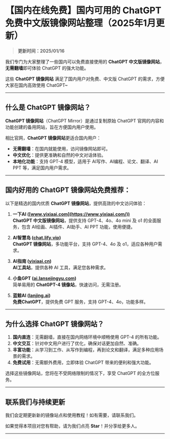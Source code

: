 # 【国内在线免费】国内可用的 ChatGPT 免费中文版镜像网站整理（2025年1月更新）

> **更新时间：2025/01/16**

我们专门为大家整理了一些国内可以免费直接使用的 **ChatGPT 中文版镜像网站**，**无需翻墙**即可体验 ChatGPT 的强大功能。

这些 **ChatGPT 镜像网站** 满足了国内用户对免费、中文版 ChatGPT 的需求，方便大家在国内高效使用 ChatGPT~

---

## 什么是 ChatGPT 镜像网站？

**ChatGPT 镜像网站**（ChatGPT Mirror）是通过复制原始 ChatGPT 官网的内容和功能创建的备用网站，旨在方便国内用户使用。

相比官网，**ChatGPT 镜像网站**更适合国内用户：

- **无需翻墙**：在国内就能使用，访问镜像网站即可。
- **中文优化**：提供更准确和自然的中文对话体验。
- **本地化功能**：支持 GPT-4 模型，适用于 AI写作、AI编程、论文、翻译、AI PPT 等，满足国内用户需求。

---

## 国内好用的 ChatGPT 镜像网站免费推荐：

以下是精选的国内优质 **ChatGPT 镜像网站**，提供高效的中文访问体验：

1. **一下AI ([www.yixiaai.com](https://www.yixiaai.com/))**  
   **ChatGPT 中文版镜像网站**，提供支持 GPT-4、4o、4o mini 及 o1 的全面服务，包含 AI绘画、AI插件、AI助手、AI PPT 功能，使用便捷。

2. **AI智慧岛 ([chat.lify.vip](https://chat.lify.vip/))**  
   **ChatGPT 镜像网站**，多功能平台，支持 GPT-4、4o 及 o1，适应各种用户需求。

3. **AI指南 ([yixiaai.cn](https://yixiaai.cn/))**  
   **AI工具站**，提供各种 AI 工具，满足您各种需求。

4. **小鱼GPT ([ai.lansejingyu.com](https://ai.lansejingyu.com/))**  
   简单易用的 **ChatGPT-4 镜像站**，快速访问，无需注册。

5. **蓝鲸AI ([lanjing.ai](https://lanjing.ai/))**  
   **免费ChatGPT**，提供免费 GPT 服务，支持 GPT-4、4o，功能多样。

---

## 为什么选择 ChatGPT 镜像网站？

1. **国内直连**：无需翻墙，直接在国内网络环境中顺畅使用 GPT-4 的所有功能。
2. **中文交互**：针对中文用户进行了优化，确保对话更加自然、准确。
3. **丰富功能**：从学习到工作、从写作到编程，再到论文和翻译，满足多种应用场景的需求。
4. **免费试用**：无需额外费用，立即体验 ChatGPT 带来的便利和强大功能。

选择这些镜像网站，您将在不受网络限制的情况下，享受 ChatGPT 的全方位服务。

---

## 联系我们与持续更新

我们会定期更新新的镜像站点和使用教程！如有需要，请联系我们。

如果觉得本项目对您有帮助，请为我们点亮 **Star**！并分享给更多人。

---
